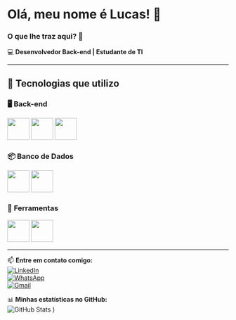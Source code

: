 # Olá, meu nome é Lucas! 👋  
### O que lhe traz aqui? 👀  

💻 **Desenvolvedor Back-end | Estudante de TI**  

---

## 🚀 Tecnologias que utilizo  

### 🖥️ **Back-end**  
<img src="https://github.com/user-attachments/assets/2ba68e69-b333-4065-bd34-0701a0a6da91" width="50"/>  
<img src="https://github.com/user-attachments/assets/73c0f5c8-0a3c-4092-b7de-dc38e863983e" width="50"/>  
<img src="https://github.com/user-attachments/assets/717a53ce-e717-466f-bc06-82876b085cbd" width="50"/>  

### 📦 **Banco de Dados**  
<img src="https://github.com/user-attachments/assets/00a7f1e1-71e1-418f-87cc-7cf2cba6869f" width="50"/>  
<img src="https://github.com/user-attachments/assets/9a84999d-f27f-4233-831e-7a9899a835ee" width="50"/>  

### 🔧 **Ferramentas**  
<img src="https://github.com/user-attachments/assets/579c2261-28f4-4384-97c2-e988e941b1be" width="50"/>  
<img src="https://github.com/user-attachments/assets/3bd2455a-c617-4488-8238-521d45908a4d" width="50"/>  

---



📫 **Entre em contato comigo:**  
[![LinkedIn](https://img.shields.io/badge/LinkedIn-000?style=for-the-badge&logo=linkedin&logoColor=0A66C2)](www.linkedin.com/in/lucas-devback)   
[![WhatsApp](https://img.shields.io/badge/WhatsApp-25D366?style=for-the-badge&logo=whatsapp&logoColor=white)](https://wa.me/61983046263)  
[![Gmail](https://img.shields.io/badge/Gmail-EA4335?style=for-the-badge&logo=gmail&logoColor=white)](ffmatheus6@gmail.com)  

📊 **Minhas estatísticas no GitHub:**  
![GitHub Stats](https://github-readme-stats.vercel.app/api?username=LucasdeMatheus&show_icons=true&theme=dark)
)
